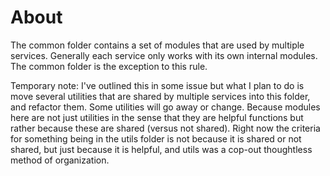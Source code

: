 
# About

The common folder contains a set of modules that are used by multiple services. Generally each service only works with its own internal modules. The common folder is the exception to this rule.

Temporary note: I've outlined this in some issue but what I plan to do is move several utilities
that are shared by multiple services into this folder, and refactor them. Some utilities will go away or change. Because modules here are not just utilities in the sense that they are helpful functions but rather because these are shared (versus not shared). Right now the criteria for something being in the utils folder is not because it is shared or not shared, but just because it is helpful, and utils was a cop-out thoughtless method of organization.
